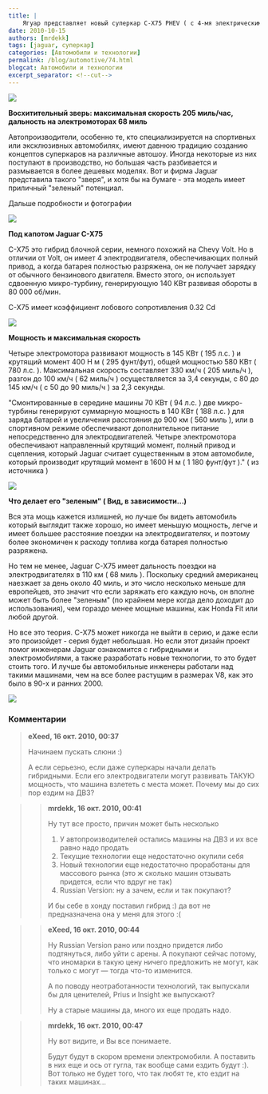 ```yaml
---
title: |
    Ягуар представляет новый суперкар C-X75 PHEV ( с 4-мя электрическими двигателями и 2 газовыми микротурбинами )
date: 2010-10-15
authors: [mrdekk]
tags: [jaguar, суперкар]
categories: [Автомобили и технологии]
permalink: /blog/automotive/74.html
blogcat: Автомобили и технологии
excerpt_separator: <!--cut-->
---
```



![](http://itw66.ru/uploads/images/00/00/01/2010/10/15/2c38f1.jpg)


**Восхитительный зверь: максимальная скорость 205 миль/час, дальность на электромоторах 68 миль**

Автопроизводители, особенно те, кто специализируется на спортивных или эксклюзивных автомобилях, имеют давнюю традицию созданию концептов суперкаров на различные автошоу. Иногда некоторые из них поступают в производство, но большая часть разбивается и размывается в более дешевых моделях. Вот и фирма Jaguar представила такого "зверя", и хотя бы на бумаге - эта модель имеет приличный "зеленый" потенциал. 

Дальше подробности и фотографии

<!--cut-->



![](http://itw66.ru/uploads/images/00/00/01/2010/10/15/9cc446.jpg)


**Под капотом Jaguar C-X75**

C-X75 это гибрид блочной серии, немного похожий на Chevy Volt. Но в отличии от Volt, он имеет 4 электродвигателя, обеспечивающих полный привод, а когда батарея полностью разряжена, он не получает зарядку от обычного бензинового двигателя. Вместо этого, он использует сдвоенную микро-турбину, генерирующую 140 КВт развивая обороты в 80 000 об/мин.

C-X75 имеет коэффициент лобового сопротивления 0.32 Cd


![](http://itw66.ru/uploads/images/00/00/01/2010/10/15/1450a4.png)


**Мощность и максимальная скорость**

Четыре электромотора развивают мощность в 145 КВт ( 195 л.с. ) и крутящий момент 400 Н м ( 295 фунт/фут), общей мощностью 580 КВт ( 780 л.с. ). Максимальная скорость составляет 330 км/ч ( 205 миль/ч ), разгон до 100 км/ч ( 62 миль/ч ) осуществляется за 3,4 секунды, с 80 до 145 км/ч ( с 50 до 90 миль/ч ) за 2,3 секунды.

"Смонтированные в середине машины 70 КВт ( 94 л.с. ) две микро-турбины  генерируют суммарную мощность в 140 КВт ( 188 л.с. ) для заряда батарей и увеличения расстояния до 900 км ( 560 миль ), или в спортивном режиме обеспечивают дополнительное питание непосредственно для электродвигателей. Четыре электромотора обеспечивают направленный крутящий момент, полный привод и сцепления, который Jaguar считает существенным в этом автомобиле, который производит крутящий момент в 1600 Н м ( 1 180 фунт/фут )." ( из источника )


![](http://itw66.ru/uploads/images/00/00/01/2010/10/15/8adb39.png)


**Что делает его "зеленым" ( Вид, в зависимости...)**

Вся эта мощь кажется излишней, но лучше бы видеть автомобиль который выглядит также хорошо, но имеет меньшую мощность, легче и имеет большее расстояние поездки на электродвигателях, и поэтому более экономичен к расходу топлива когда батарея полностью разряжена.

Но тем не менее, Jaguar C-X75 имеет дальность поездки на электродвигателях в 110 км ( 68 миль ). Поскольку средний американец наезжает за день около 40 миль, и это число несколько меньше для европейцев, это значит что если заряжать его каждую ночь, он вполне может быть более "зеленым" (по крайнем мере когда дело доходит до использования), чем гораздо менее мощные машины, как Honda Fit или любой другой.

Но все это теория. С-Х75 может никогда не выйти в серию, и даже если это произойдет - серия будет небольшая. Но если этот дизайн проект помог инженерам Jaguar ознакомится с гибридными и электромобилями, а также разработать новые технологии, то это будет стоить того. И лучше бы автомобильные инженеры работали над такими машинами, чем на все более растущим в размерах V8, как это было в 90-х и ранних 2000.


![](http://itw66.ru/uploads/images/00/00/01/2010/10/15/385ee6.png)


### Комментарии

>**eXeed, 16 окт. 2010, 00:37**
>
>Начинаем пускать слюни :)
>
>А если серьезно, если даже суперкары начали делать гибридными. Если его электродвигатели могут развивать ТАКУЮ мощность, что машина взлететь с места может. Почему мы до сих пор ездим на ДВЗ?

>>**mrdekk, 16 окт. 2010, 00:41**
>>
>>Ну тут все просто, причин может быть несколько
>>
>>1. У автопроизводителей остались машины на ДВЗ и их все равно надо продать
>>2. Текущие технологии еще недостаточно окупили себя
>>3. Новый технологии еще недостаточно проработаны для массового рынка (это ж сколько машин отзывать придется, если что вдруг не так)
>>4. Russian Version: ну а зачем, если и так покупают?
>>
>>И бы себе в хонду поставил гибрид :) да вот не предназначена она у меня для этого :(

>>**eXeed, 16 окт. 2010, 00:44**
>>
>>Ну Russian Version рано или поздно придется либо подтянуться, либо уйти с арены. А покупают сейчас потому, что иномарки в такую цену ничего предложить не могут, как только с могут — тогда что-то изменится.
>>
>>А по поводу неотработанности технологий, так выпускали бы для ценителей, Prius и Insight же выпускают?
>>
>>Ну а старые машины да, много их еще продать надо.

>>**mrdekk, 16 окт. 2010, 00:47**
>>
>>Ну вот видите, и Вы все понимаете.
>>
>>Будут будут в скором времени электромобили. А поставить в них еще и ось от гугла, так вообще сами ездить будут :). Вот только не будет того, что так любят те, кто ездит на таких машинах...
